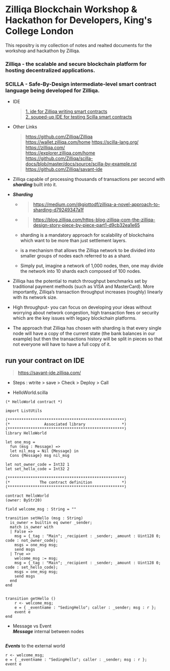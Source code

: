 
# Zilliqa Blockchain Workshop & Hackathon for Developers, King's College London
This repositry is my collection of notes and realted documents for the workshop and hackathon by Zilliqa.  

### Zilliqa - the scalable and secure blockchain platform for hosting decentralized applications.  
### SCILLA  - Safe-By-Design intermediate-level smart contract language being developed for Zilliqa.  

- IDE
    > [1. ide for Zilliqa writing smart contracts ](https://ide.zilliqa.com/)  
    > [2. souped-up IDE for testing Scilla smart contracts](https://savant-ide.zilliqa.com/)  

- Other Links
    > https://github.com/Zilliqa/Zilliqa  
    > https://wallet.zilliqa.com/home
    > https://scilla-lang.org/
    > https://zilliqa.com/  
    > https://explorer.zilliqa.com/home  
    > https://github.com/Zilliqa/scilla-docs/blob/master/docs/source/scilla-by-example.rst  
    > https://github.com/Zilliqa/savant-ide  
    > 

- Zilliqa capable of processing thousands of transactions per second with ***sharding*** built into it.   
- ***Sharding*** 
    - > https://medium.com/@giottodf/zilliqa-a-novel-approach-to-sharding-d79249347a1f  
    - > https://blog.zilliqa.com/https-blog-zilliqa-com-the-zilliqa-design-story-piece-by-piece-part1-d9cb32ea1e65  

    - sharding is a mandatory approach for scalability of blockchains which want to be more than just settlement layers.  
    - is a mechanism that allows the Zilliqa network to be divided into smaller groups of nodes each referred to as a shard. 
    - Simply put, imagine a network of 1,000 nodes, then, one may divide the network into 10 shards each composed of 100 nodes.  

- Zilliqa has the potential to match throughput benchmarks set by traditional payment methods (such as VISA and MasterCard). More importantly, Zilliqa’s transaction throughput increases (roughly) linearly with its network size.  

- High throughput- you can focus on developing your ideas without worrying about network congestion, high transaction fees or security which are the key issues with legacy blockchain platforms.

- The approach that Zilliqa has chosen with sharding is that every single node will have a copy of the current state (the bank balances in our example) but then the transactions history will be split in pieces so that not everyone will have to have a full copy of it.


## run your contract on IDE  
> https://savant-ide.zilliqa.com/  
- Steps : wtrite > save > Check > Deploy > Call  

- HelloWorld.scilla  
```
(* HelloWorld contract *)

import ListUtils

(***************************************************)
(*               Associated library                *)
(***************************************************)
library HelloWorld

let one_msg = 
  fun (msg : Message) => 
  let nil_msg = Nil {Message} in
  Cons {Message} msg nil_msg

let not_owner_code = Int32 1
let set_hello_code = Int32 2

(***************************************************)
(*             The contract definition             *)
(***************************************************)

contract HelloWorld
(owner: ByStr20)

field welcome_msg : String = ""

transition setHello (msg : String)
  is_owner = builtin eq owner _sender;
  match is_owner with
  | False =>
    msg = {_tag : "Main"; _recipient : _sender; _amount : Uint128 0; code : not_owner_code};
    msgs = one_msg msg;
    send msgs
  | True =>
    welcome_msg := msg;
    msg = {_tag : "Main"; _recipient : _sender; _amount : Uint128 0; code : set_hello_code};
    msgs = one_msg msg;
    send msgs
  end
end


transition getHello ()
    r <- welcome_msg;
    e = { _eventname : "SedingHello"; caller : _sender; msg : r };
    event e
end

```

- Message vs Event  
***Message*** 
internal between nodes 
```
```

***Events***
to the external world  
```    
r <- welcome_msg;
e = { _eventname : "SedingHello"; caller : _sender; msg : r };
event e 
``` 



